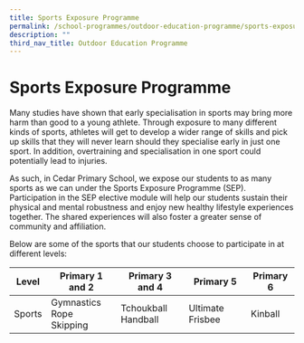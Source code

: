 ```yaml
---
title: Sports Exposure Programme
permalink: /school-programmes/outdoor-education-programme/sports-exposure-programme
description: ""
third_nav_title: Outdoor Education Programme
---
```

# **Sports Exposure Programme**

Many studies have shown that early specialisation in sports may bring more harm than good to a young athlete. Through exposure to many different kinds of sports, athletes will get to develop a wider range of skills and pick up skills that they will never learn should they specialise early in just one sport. In addition, overtraining and specialisation in one sport could potentially lead to injuries.

As such, in Cedar Primary School, we expose our students to as many sports as we can under the Sports Exposure Programme (SEP). Participation in the SEP elective module will help our students sustain their physical and mental robustness and enjoy new healthy lifestyle experiences together. The shared experiences will also foster a greater sense of community and affiliation.

Below are some of the sports that our students choose to participate in at different levels:


| Level 	| Primary 1 and 2 	| Primary 3 and 4 	| Primary 5 	| Primary 6 	|
|---	|---	|---	|---	|---	|
| Sports 	| Gymnastics<br>Rope Skipping 	| Tchoukball<br>Handball 	| Ultimate Frisbee 	| Kinball 	|
